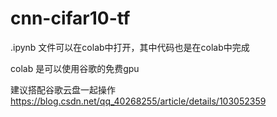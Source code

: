 # cnn-cifar10-tf

.ipynb 文件可以在colab中打开，其中代码也是在colab中完成

colab 是可以使用谷歌的免费gpu

建议搭配谷歌云盘一起操作
https://blog.csdn.net/qq_40268255/article/details/103052359
